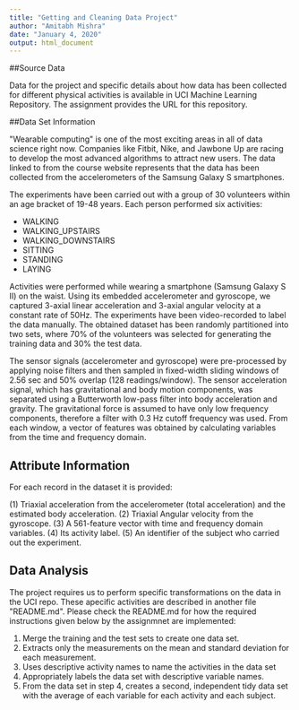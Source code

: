 ```yaml
---
title: "Getting and Cleaning Data Project"
author: "Amitabh Mishra"
date: "January 4, 2020"
output: html_document
---
```

##Source Data

Data for the project and specific details about how data has been collected for different physical activities is available in UCI Machine Learning Repository. The assignment provides the URL for this repository.

##Data Set Information

"Wearable computing" is one of the most exciting areas in all of data science right now.  Companies like Fitbit, Nike, and Jawbone Up are racing to develop the most advanced algorithms to attract new users. The data linked to from the course website represents that the  data has been collected from the accelerometers of the Samsung Galaxy S smartphones.  

The experiments have been carried out with a group of 30 volunteers within an age bracket of 19-48 years. Each person performed six activities:

* WALKING 
* WALKING_UPSTAIRS 
* WALKING_DOWNSTAIRS 
* SITTING 
* STANDING 
* LAYING

Activities were performed  while wearing a smartphone (Samsung Galaxy S II) on the waist. Using its embedded accelerometer and gyroscope, we captured 3-axial linear acceleration and 3-axial angular velocity at a constant rate of 50Hz. The experiments have been video-recorded to label the data manually. The obtained dataset has been randomly partitioned into two sets, where 70% of the volunteers was selected for generating the training data and 30% the test data.

The sensor signals (accelerometer and gyroscope) were pre-processed by applying noise filters and then sampled in fixed-width sliding windows of 2.56 sec and 50% overlap (128 readings/window). The sensor acceleration signal, which has gravitational and body motion components, was separated using a Butterworth low-pass filter into body acceleration and gravity. The gravitational force is assumed to have only low frequency components, therefore a filter with 0.3 Hz cutoff frequency was used. From each window, a vector of features was obtained by calculating variables from the time and frequency domain.


## Attribute Information

For each record in the dataset it is provided:

 (1) Triaxial acceleration from the accelerometer (total acceleration) and the estimated body acceleration.
(2) Triaxial Angular velocity from the gyroscope.
(3) A 561-feature vector with time and frequency domain variables.
(4) Its activity label.
(5) An identifier of the subject who carried out the experiment.

## Data Analysis

The project requires us to perform specific transformations on the data in the UCI repo. These apecific activities are described in another file  "README.md". Please check the README.md for how the required instructions given below by the assignmnet are implemented:

1. Merge the training and the test sets to create one data set.
2. Extracts only the measurements on the mean and standard deviation for each measurement.
3. Uses descriptive activity names to name the activities in the data set
4. Appropriately labels the data set with descriptive variable names.
5. From the data set in step 4, creates a second, independent tidy data set with the average of each variable for each activity and each subject.




